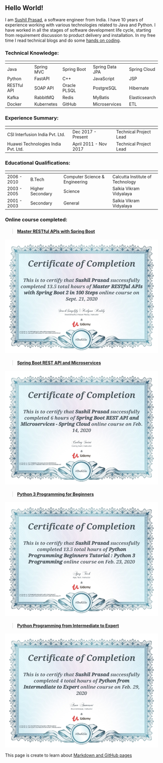 ## Hello World! 
I am [Sushil Prasad](https://www.linkedin/in/sushilprasad), a software engineer from India. I have 10 years of experience working with various technologies related to Java and Python. I have worked in all the stages of software development life cycle, starting from requirement discussion to product delivery and installation.
In my free time I read technical blogs and do some [hands on coding](https://www.github.com/smallintro).

### Technical Knowledge:

| <!-- --> | <!-- --> | <!-- --> | <!-- --> | <!-- --> |
|---|---|---|---|---|
| Java | Spring MVC | Spring Boot | Spring Data JPA | Spring Cloud |
| Python | FastAPI | C++ | JavaScript | JSP |
| RESTful API | SOAP API | Oracle PLSQL | PostgreSQL | Hibernate | 
| Kafka | RabbitMQ | Redis | MyBatis | Elasticsearch |
| Docker | Kubernetes | GitHub | Microservices | ETL |

### Experience Summary:

| <!-- --> | <!-- --> | <!-- --> |
|---|---|---|
| CSI Interfusion India Pvt. Ltd.	| Dec 2017 - Present | Technical Project Lead |
| Huawei Technologies India Pvt. Ltd.| April 2011 - Nov 2017 | Technical Project Lead |

### Educational Qualifications:

| <!-- --> | <!-- --> | <!-- --> | <!-- --> |
|---|---|---|---|
|2006 - 2010| B.Tech | Computer Science & Engineering | Calcutta Institute of Technology |
|2003 - 2005| Higher Secondary | Science | Salkia Vikram Vidyalaya |
|2001 - 2003| Secondary	| General | Salkia Vikram Vidyalaya |

### Online course completed:

>#### [Master RESTful APIs with Spring Boot](https://www.udemy.com/certificate/UC-49f1bdb9-e721-460c-965f-9cdbef3103a2/)
![master-restful-apis-with-spring-boot](https://raw.githubusercontent.com/smallintro/smallintro.github.io/master/cource-certificates/master-restful-apis-with-spring-boot.jpg)

>#### [Spring Boot REST API and Microservices](https://www.udemy.com/certificate/UC-135b6808-5188-4a1b-b6c5-8c0449581e53/)
![spring-boot-restapi-and-microservices](https://raw.githubusercontent.com/smallintro/smallintro.github.io/master/cource-certificates/spring-boot-restapi-and-microservices.jpg)

>#### [Python 3 Programming for Beginners](https://www.udemy.com/certificate/UC-6dda7ef5-b124-4037-a891-91dfc34dca77/)
![python-programming](https://raw.githubusercontent.com/smallintro/smallintro.github.io/master/cource-certificates/python-programming.jpg)

>#### [Python Programming from Intermediate to Expert](https://www.udemy.com/certificate/UC-c3ec7083-5753-413a-9e1c-789d3ecde6cd/)
![python-from-intermediate-to-expert](https://raw.githubusercontent.com/smallintro/smallintro.github.io/master/cource-certificates/python-from-intermediate-to-expert.jpg)

This page is create to learn about [Markdown and GitHub pages](https://guides.github.com/features/mastering-markdown)
